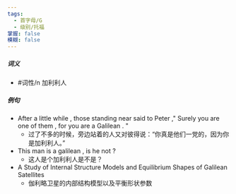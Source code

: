 ```yaml
---
tags:
  - 首字母/G
  - 级别/托福
掌握: false
模糊: false
---
```

##### 词义
- #词性/n  加利利人
##### 例句
- After a little while , those standing near said to Peter ," Surely you are one of them , for you are a Galilean . "
	- 过了不多的时候，旁边站着的人又对彼得说：“你真是他们一党的，因为你是加利利人。”
- This man is a galilean , is he not ?
	- 这人是个加利利人是不是？
- A Study of Internal Structure Models and Equilibrium Shapes of Galilean Satellites
	- 伽利略卫星的内部结构模型以及平衡形状参数
